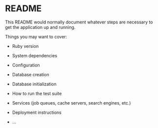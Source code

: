 # README

This README would normally document whatever steps are necessary to get the
application up and running.

Things you may want to cover:

* Ruby version

* System dependencies

* Configuration

* Database creation

* Database initialization

* How to run the test suite

* Services (job queues, cache servers, search engines, etc.)

* Deployment instructions

* ...

<!-- Created a rails repository: rails new product --api -->

<!-- Created a table: rails generate model product name:string price:integer condition:text on_clearance:integer quantity:integer -->

 <!-- Created a folder within the view folder called Product, I then created two action.html.erb files. -->

<!-- Setting up validations. -->

<!-- #Created a product controller with it's actions and it inherited an application controller. -->

<!-- Created the action methods that were needed for the product controller. -->

<!-- I should've done this first, but I sketched out a UML(Unified Modeling Language). -->

<!-- Created a constant called conditions which holds an array of strings -->

<!-- Created a constant called clearance which holds an array of boolean values -->

<!-- Created a loop in seed.rb to generate ten random names, for ten random products -->
